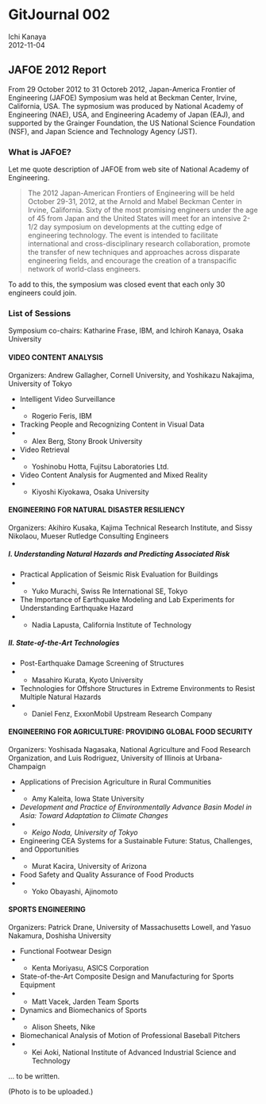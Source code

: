 # GitJournal 002Ichi Kanaya  2012-11-04## JAFOE 2012 ReportFrom 29 October 2012 to 31 Octoreb 2012, Japan-America Frontier of Engineering (JAFOE) Symposium was held at Beckman Center, Irvine, California, USA. The sypmosium was produced by National Academy of Engineering (NAE), USA, and Engineering Academy of Japan (EAJ), and supported by the Grainger Foundation, the US National Science Foundation (NSF), and Japan Science and Technology Agency (JST).
### What is JAFOE?
Let me quote description of JAFOE from web site of National Academy of Engineering.
> The 2012 Japan-American Frontiers of Engineering will be held October 29-31, 2012, at the Arnold and Mabel Beckman Center in Irvine, California.  Sixty of the most promising engineers under the age of 45 from Japan and the United States will meet for an intensive 2-1/2 day symposium on developments at the cutting edge of engineering technology. The event is intended to facilitate international and cross-disciplinary research collaboration, promote the transfer of new techniques and approaches across disparate engineering fields, and encourage the creation of a transpacific network of world-class engineers.
To add to this, the symposium was closed event that each only 30 engineers could join.

### List of Sessions
Symposium co-chairs: Katharine Frase, IBM, and Ichiroh Kanaya, Osaka University

#### VIDEO CONTENT ANALYSIS
Organizers: Andrew Gallagher, Cornell University, and Yoshikazu Nakajima, University of Tokyo

* Intelligent Video Surveillance
* * Rogerio Feris, IBM
* Tracking People and Recognizing Content in Visual Data
* * Alex Berg, Stony Brook University
* Video Retrieval
* * Yoshinobu Hotta, Fujitsu Laboratories Ltd.
* Video Content Analysis for Augmented and Mixed Reality
* * Kiyoshi Kiyokawa, Osaka University

#### ENGINEERING FOR NATURAL DISASTER RESILIENCY
Organizers: Akihiro Kusaka, Kajima Technical Research Institute, and Sissy Nikolaou, Mueser Rutledge Consulting Engineers

##### I. Understanding Natural Hazards and Predicting Associated Risk

* Practical Application of Seismic Risk Evaluation for Buildings
* * Yuko Murachi, Swiss Re International SE, Tokyo
* The Importance of Earthquake Modeling and Lab Experiments for Understanding Earthquake Hazard
* * Nadia Lapusta, California Institute of Technology

##### II. State-of-the-Art Technologies

* Post-Earthquake Damage Screening of Structures
* * Masahiro Kurata, Kyoto University
* Technologies for Offshore Structures in Extreme Environments to Resist Multiple Natural Hazards 
* * Daniel Fenz, ExxonMobil Upstream Research Company

#### ENGINEERING FOR AGRICULTURE: PROVIDING GLOBAL FOOD SECURITY
Organizers: Yoshisada Nagasaka, National Agriculture and Food Research Organization, and Luis Rodriguez, University of Illinois at Urbana-Champaign

* Applications of Precision Agriculture in Rural Communities 
* * Amy Kaleita, Iowa State University
* *Development and Practice of Environmentally Advance Basin Model in Asia: Toward Adaptation to Climate Changes*
* * *Keigo Noda, University of Tokyo*
* Engineering CEA Systems for a Sustainable Future: Status, Challenges, and Opportunities 
* * Murat Kacira, University of Arizona
* Food Safety and Quality Assurance of Food Products
* * Yoko Obayashi, Ajinomoto

#### SPORTS ENGINEERING
Organizers: Patrick Drane, University of Massachusetts Lowell, and Yasuo Nakamura, Doshisha University

* Functional Footwear Design
* * Kenta Moriyasu, ASICS Corporation
* State-of-the-Art Composite Design and Manufacturing for Sports Equipment
* * Matt Vacek, Jarden Team Sports
* Dynamics and Biomechanics of Sports
* * Alison Sheets, Nike
* Biomechanical Analysis of Motion of Professional Baseball Pitchers
* * Kei Aoki, National Institute of Advanced Industrial Science and Technology

… to be written.

(Photo is to be uploaded.)
